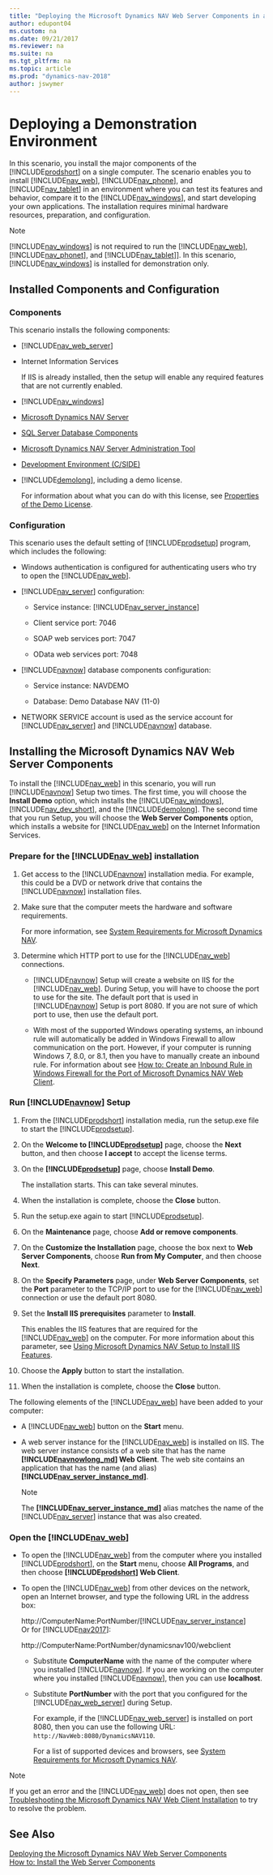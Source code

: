 ```yaml
---
title: "Deploying the Microsoft Dynamics NAV Web Server Components in a Demonstration Environment"
author: edupont04
ms.custom: na
ms.date: 09/21/2017
ms.reviewer: na
ms.suite: na
ms.tgt_pltfrm: na
ms.topic: article
ms.prod: "dynamics-nav-2018"
author: jswymer
---
```

# Deploying a Demonstration Environment
In this scenario, you install the major components of the [!INCLUDE[prodshort](../developer/includes/prodshort.md)] on a single computer. The scenario enables you to install [!INCLUDE[nav_web](../developer/includes/nav_web_md.md)], [!INCLUDE[nav_phone](../developer/includes/nav_phone_md.md)], and [!INCLUDE[nav_tablet](../developer/includes/nav_tablet_md.md)] in an environment where you can test its features and behavior, compare it to the [!INCLUDE[nav_windows](../developer/includes/nav_windows_md.md)], and start developing your own applications. The installation requires minimal hardware resources, preparation, and configuration.  

> [!NOTE]  
>  [!INCLUDE[nav_windows](../developer/includes/nav_windows_md.md)] is not required to run the [!INCLUDE[nav_web](../developer/includes/nav_web_md.md)], [!INCLUDE[nav_phonet](../developer/includes/nav_phone_md.md)], and [!INCLUDE[nav_tablet](../developer/includes/nav_tablet_md.md)]]. In this scenario, [!INCLUDE[nav_windows](../developer/includes/nav_windows_md.md)] is installed for demonstration only.  

## Installed Components and Configuration  

### Components  
 This scenario installs the following components:  

-   [!INCLUDE[nav_web_server](../developer/includes/nav_web_server_md.md)]  

-   Internet Information Services

    If IIS is already installed, then the setup will enable any required features that are not currently enabled.

-   [!INCLUDE[nav_windows](../developer/includes/nav_windows_md.md)]  

-   [Microsoft Dynamics NAV Server](Microsoft-Dynamics-NAV-Server.md)  

-   [SQL Server Database Components](SQL-Server-Database-Components.md)  

-   [Microsoft Dynamics NAV Server Administration Tool](Microsoft-Dynamics-NAV-Server-Administration-Tool.md)  

-   [Development Environment (C/SIDE)](Development-Environment--C-SIDE-.md)  

-   [!INCLUDE[demolong](../developer/includes/demolong_md.md)], including a demo license.  

     For information about what you can do with this license, see [Properties of the Demo License](Properties-of-the-Demo-License.md).  

### Configuration  
 This scenario uses the default setting of [!INCLUDE[prodsetup](../developer/includes/prodsetup.md)] program, which includes the following:  

-   Windows authentication is configured for authenticating users who try to open the [!INCLUDE[nav_web](../developer/includes/nav_web_md.md)].  

-   [!INCLUDE[nav_server](../developer/includes/nav_server_md.md)] configuration:  

    -   Service instance: [!INCLUDE[nav_server_instance](../developer/includes/nav_server_instance_md.md)]  

    -   Client service port: 7046  

    -   SOAP web services port: 7047  

    -   OData web services port: 7048  

-   [!INCLUDE[navnow](../developer/includes/navnow_md.md)] database components configuration:  

    -   Service instance: NAVDEMO  

    -   Database: Demo Database NAV \(11-0\)  

-   NETWORK SERVICE account is used as the service account for [!INCLUDE[nav_server](../developer/includes/nav_server_md.md)] and [!INCLUDE[navnow](../developer/includes/navnow_md.md)] database.  

## Installing the Microsoft Dynamics NAV Web Server Components  
 To install the [!INCLUDE[nav_web](../developer/includes/nav_web_md.md)] in this scenario, you will run [!INCLUDE[navnow](../developer/includes/navnow_md.md)] Setup two times. The first time, you will choose the **Install Demo** option, which installs the [!INCLUDE[nav_windows](../developer/includes/nav_windows_md.md)], [!INCLUDE[nav_dev_short](../developer/includes/nav_dev_short_md.md)], and the [!INCLUDE[demolong](../developer/includes/demolong_md.md)]. The second time that you run Setup, you will choose the **Web Server Components** option, which installs a website for [!INCLUDE[nav_web](../developer/includes/nav_web_md.md)] on the Internet Information Services.  

### Prepare for the [!INCLUDE[nav_web](../developer/includes/nav_web_md.md)] installation  

1.  Get access to the [!INCLUDE[navnow](../developer/includes/navnow_md.md)] installation media. For example, this could be a DVD or network drive that contains the [!INCLUDE[navnow](../developer/includes/navnow_md.md)] installation files.  

2.  Make sure that the computer meets the hardware and software requirements.  

     For more information, see [System Requirements for Microsoft Dynamics NAV](System-Requirements-for-Microsoft-Dynamics-NAV.md).  


4.  Determine which HTTP port to use for the [!INCLUDE[nav_web](../developer/includes/nav_web_md.md)] connections. 

    -   [!INCLUDE[navnow](../developer/includes/navnow_md.md)] Setup will create a website on IIS for the [!INCLUDE[nav_web](../developer/includes/nav_web_md.md)]. During Setup, you will have to choose the port to use for the site. The default port that is used in [!INCLUDE[navnow](../developer/includes/navnow_md.md)] Setup is port 8080. If you are not sure of which port to use, then use the default port. 

    -    With most of the supported Windows operating systems, an inbound rule will automatically be added in Windows Firewall to allow communication on the port. However, if your computer is running Windows 7, 8.0, or 8.1, then you have to manually create an inbound rule. For information about see [How to: Create an Inbound Rule in Windows Firewall for the Port of Microsoft Dynamics NAV Web Client](How-to--Create-an-Inbound-Rule-in-Windows-Firewall-for-the-Port-of-Microsoft-Dynamics-NAV-Web-Client.md).  


### Run [!INCLUDE[navnow](../developer/includes/navnow_md.md)] Setup  

1.  From the [!INCLUDE[prodshort](../developer/includes/prodshort.md)] installation media, run the setup.exe file to start the [!INCLUDE[prodsetup](../developer/includes/prodsetup.md)].  

2.  On the **Welcome to [!INCLUDE[prodsetup](../developer/includes/prodsetup.md)]** page, choose the **Next** button, and then choose **I accept** to accept the license terms.  

3.  On the **[!INCLUDE[prodsetup](../developer/includes/prodsetup.md)]** page, choose **Install Demo**.  

     The installation starts. This can take several minutes.  

4.  When the installation is complete, choose the **Close** button.  

5.  Run the setup.exe again to start  [!INCLUDE[prodsetup](../developer/includes/prodsetup.md)].  

6.  On the **Maintenance** page, choose **Add or remove components**.  

7.  On the **Customize the Installation** page, choose the box next to **Web Server Components**, choose **Run from My Computer**, and then choose **Next**.  

8.  On the **Specify Parameters** page, under **Web Server Components**, set the **Port** parameter to the TCP/IP port to use for the [!INCLUDE[nav_web](../developer/includes/nav_web_md.md)] connection or use the default port 8080.  

9. Set the **Install IIS prerequisites** parameter to **Install**.  

     This enables the IIS features that are required for the [!INCLUDE[nav_web](../developer/includes/nav_web_md.md)] on the computer. For more information about this parameter, see [Using Microsoft Dynamics NAV Setup to Install IIS Features](Using-Microsoft-Dynamics-NAV-Setup-to-Install-IIS-Features.md).  
10. Choose the **Apply** button to start the installation.  
  

11. When the installation is complete, choose the **Close** button.  

 The following elements of the [!INCLUDE[nav_web](../developer/includes/nav_web_md.md)] have been added to your computer:  

-   A [!INCLUDE[nav_web](../developer/includes/nav_web_md.md)] button on the **Start** menu.  

-   A web server instance for the [!INCLUDE[nav_web](../developer/includes/nav_web_md.md)] is installed on IIS. The web server instance consists of a web site that has the name **[!INCLUDE[navnowlong_md](../developer/includes/navnowlong_md.md)] Web Client**. The web site contains an application that has the name (and alias) **[!INCLUDE[nav_server_instance_md](../developer/includes/nav_server_instance_md.md)]**.  

    > [!NOTE]  
    >  The **[!INCLUDE[nav_server_instance_md](../developer/includes/nav_server_instance_md.md)]** alias matches the name of the [!INCLUDE[nav_server](../developer/includes/nav_server_md.md)] instance that was also created.  

### Open the [!INCLUDE[nav_web](../developer/includes/nav_web_md.md)]  

-   To open the [!INCLUDE[nav_web](../developer/includes/nav_web_md.md)] from the computer where you installed [!INCLUDE[prodshort](../developer/includes/prodshort.md)], on the **Start** menu, choose **All Programs**, and then choose **[!INCLUDE[prodshort](../developer/includes/prodshort.md)] Web Client**.  

-   To open the [!INCLUDE[nav_web](../developer/includes/nav_web_md.md)] from other devices on the network, open an Internet browser, and type the following URL in the address box:  

    http://ComputerName:PortNumber/[!INCLUDE[nav_server_instance](../developer/includes/nav_server_instance_md.md)]  
    Or for [!INCLUDE[nav2017](../developer/includes/nav2017.md)]:
    
    http://ComputerName:PortNumber/dynamicsnav100/webclient

    -   Substitute **ComputerName** with the name of the computer where you installed [!INCLUDE[navnow](../developer/includes/navnow_md.md)]. If you are working on the computer where you installed [!INCLUDE[navnow](../developer/includes/navnow_md.md)], then you can use **localhost**.  

    -   Substitute **PortNumber** with the port that you configured for the [!INCLUDE[nav_web_server](../developer/includes/nav_web_server_md.md)] during Setup.  

        For example, if the [!INCLUDE[nav_web_server](../developer/includes/nav_web_server_md.md)] is installed on port 8080, then you can use the following URL: `http://NavWeb:8080/DynamicsNAV110`. 

        For a list of supported devices and browsers, see [System Requirements for Microsoft Dynamics NAV](System-Requirements-for-Microsoft-Dynamics-NAV.md).  

> [!NOTE]  
>  If you get an error and the [!INCLUDE[nav_web](../developer/includes/nav_web_md.md)] does not open, then see [Troubleshooting the Microsoft Dynamics NAV Web Client Installation](Troubleshooting-the-Microsoft-Dynamics-NAV-Web-Client-Installation.md) to try to resolve the problem.  

## See Also  
 [Deploying the Microsoft Dynamics NAV Web Server Components](Deploying-the-Microsoft-Dynamics-NAV-Web-Server-Components.md)   
 [How to: Install the Web Server Components](How-to--Install-the-Web-Server-Components.md)
